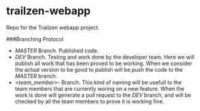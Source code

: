 # trailzen-webapp

Repo for the Trailzen webapp project.


###Branching Protocol

- *MASTER* Branch. Published code.
- *DEV* Branch. Testing and work done by the developer team. Here we will publish all work 
that has been proved to be working. When we consider the actual version to be good to publish 
will be push the code to the *MASTER* branch.
- *<team_member>-<activity>* Branch. This kind of naming will be usefull to the team members 
that are currently woring on a new feature. When the work is done will generate a pull request 
to the *DEV* branch, and will be checked by all the team members to prove it is working fine.
